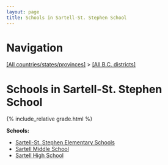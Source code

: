 ```yaml
---
layout: page
title: Schools in Sartell-St. Stephen School
---
```

# Navigation

[[All countries/states/provinces]](../..) > [[All B.C. districts]](..)

# Schools in Sartell-St. Stephen School

{% include_relative grade.html %}

**Schools:**

- [Sartell-St. Stephen Elementary Schools](Sartell-St._Stephen_Elementary_Schools.md)
- [Sartell Middle School](Sartell_Middle_School.md)
- [Sartell High School](Sartell_High_School.md)
